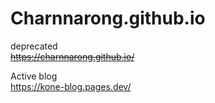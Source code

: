 # Charnnarong.github.io

deprecated  
~~https://charnnarong.github.io/~~

Active blog    
https://kone-blog.pages.dev/
